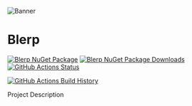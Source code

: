 ![Banner](Images/Banner.png)

# Blerp

[![Blerp NuGet Package](https://img.shields.io/nuget/v/Blerp.svg)](https://www.nuget.org/packages/Blerp/) [![Blerp NuGet Package Downloads](https://img.shields.io/nuget/dt/Blerp)](https://www.nuget.org/packages/Blerp) [![GitHub Actions Status](https://github.com/Balfa/Blerp/workflows/Build/badge.svg?branch=main)](https://github.com/Balfa/Blerp/actions)

[![GitHub Actions Build History](https://buildstats.info/github/chart/Balfa/Blerp?branch=main&includeBuildsFromPullRequest=false)](https://github.com/Balfa/Blerp/actions)


Project Description
